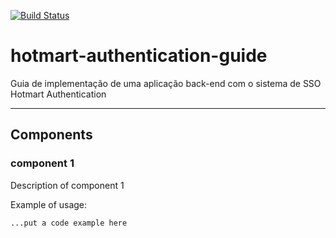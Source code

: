 [![Build Status](https://drone.integration.hotmart.com/api/badges/Hotmart-Org/hotmart-authentication-guide/status.svg)](https://drone.integration.hotmart.com/Hotmart-Org/hotmart-authentication-guide)

# hotmart-authentication-guide

Guia de implementação de uma aplicação back-end com o sistema de SSO Hotmart Authentication

---
## Components

### component 1

Description of component 1

Example of usage:
```
...put a code example here
```